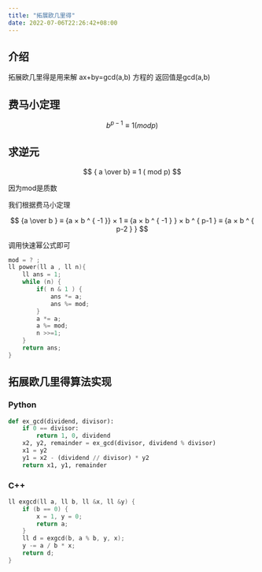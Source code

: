 ```yaml
---
title: "拓展欧几里得"
date: 2022-07-06T22:26:42+08:00
---
```


## 介绍
拓展欧几里得是用来解 ax+by=gcd(a,b) 方程的
返回值是gcd(a,b)

## 费马小定理
 
$$
b ^ { p - 1 } ≡ 1 ( mod p )
$$ 

## 求逆元
 
$$
{ a \over b} ≡ 1 ( mod p)
$$

因为mod是质数

我们根据费马小定理  

$$
{a \over b }  ≡
{a × b ^ { -1 }} × 1 ≡
{a × b ^ { -1 } }  × b ^ { p-1 } ≡
{a × b ^ { p-2 } }
$$

调用快速幂公式即可

```cpp
mod = ? ;
ll power(ll a , ll n){
    ll ans = 1;
    while (n) {
        if( n & 1 ) {
            ans *= a;
            ans %= mod;
        }
        a *= a;
        a %= mod;
        n >>=1;
    }
    return ans;
}


```

## 拓展欧几里得算法实现
### Python
```python
def ex_gcd(dividend, divisor):
    if 0 == divisor:
        return 1, 0, dividend
    x2, y2, remainder = ex_gcd(divisor, dividend % divisor)
    x1 = y2
    y1 = x2 - (dividend // divisor) * y2
    return x1, y1, remainder

```
### C++
```cpp
ll exgcd(ll a, ll b, ll &x, ll &y) {
    if (b == 0) {
        x = 1, y = 0;
        return a;
    }
    ll d = exgcd(b, a % b, y, x);
    y -= a / b * x;
    return d;
}
```